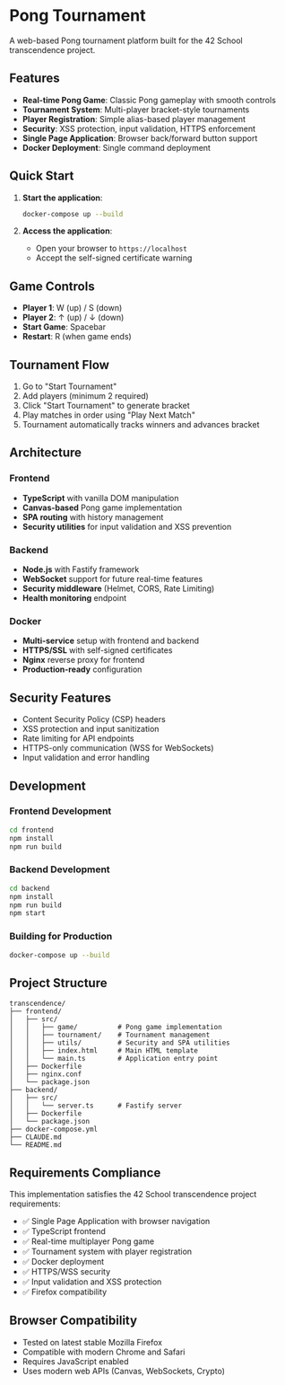 # Pong Tournament

A web-based Pong tournament platform built for the 42 School transcendence project.

## Features

- **Real-time Pong Game**: Classic Pong gameplay with smooth controls
- **Tournament System**: Multi-player bracket-style tournaments
- **Player Registration**: Simple alias-based player management
- **Security**: XSS protection, input validation, HTTPS enforcement
- **Single Page Application**: Browser back/forward button support
- **Docker Deployment**: Single command deployment

## Quick Start

1. **Start the application**:
   ```bash
   docker-compose up --build
   ```

2. **Access the application**:
   - Open your browser to `https://localhost`
   - Accept the self-signed certificate warning

## Game Controls

- **Player 1**: W (up) / S (down)
- **Player 2**: ↑ (up) / ↓ (down)
- **Start Game**: Spacebar
- **Restart**: R (when game ends)

## Tournament Flow

1. Go to "Start Tournament"
2. Add players (minimum 2 required)
3. Click "Start Tournament" to generate bracket
4. Play matches in order using "Play Next Match"
5. Tournament automatically tracks winners and advances bracket

## Architecture

### Frontend
- **TypeScript** with vanilla DOM manipulation
- **Canvas-based** Pong game implementation
- **SPA routing** with history management
- **Security utilities** for input validation and XSS prevention

### Backend
- **Node.js** with Fastify framework
- **WebSocket** support for future real-time features
- **Security middleware** (Helmet, CORS, Rate Limiting)
- **Health monitoring** endpoint

### Docker
- **Multi-service** setup with frontend and backend
- **HTTPS/SSL** with self-signed certificates
- **Nginx** reverse proxy for frontend
- **Production-ready** configuration

## Security Features

- Content Security Policy (CSP) headers
- XSS protection and input sanitization
- Rate limiting for API endpoints
- HTTPS-only communication (WSS for WebSockets)
- Input validation and error handling

## Development

### Frontend Development
```bash
cd frontend
npm install
npm run build
```

### Backend Development
```bash
cd backend
npm install
npm run build
npm start
```

### Building for Production
```bash
docker-compose up --build
```

## Project Structure

```
transcendence/
├── frontend/
│   ├── src/
│   │   ├── game/          # Pong game implementation
│   │   ├── tournament/    # Tournament management
│   │   ├── utils/         # Security and SPA utilities
│   │   ├── index.html     # Main HTML template
│   │   └── main.ts        # Application entry point
│   ├── Dockerfile
│   ├── nginx.conf
│   └── package.json
├── backend/
│   ├── src/
│   │   └── server.ts      # Fastify server
│   ├── Dockerfile
│   └── package.json
├── docker-compose.yml
├── CLAUDE.md
└── README.md
```

## Requirements Compliance

This implementation satisfies the 42 School transcendence project requirements:

- ✅ Single Page Application with browser navigation
- ✅ TypeScript frontend
- ✅ Real-time multiplayer Pong game
- ✅ Tournament system with player registration
- ✅ Docker deployment
- ✅ HTTPS/WSS security
- ✅ Input validation and XSS protection
- ✅ Firefox compatibility

## Browser Compatibility

- Tested on latest stable Mozilla Firefox
- Compatible with modern Chrome and Safari
- Requires JavaScript enabled
- Uses modern web APIs (Canvas, WebSockets, Crypto)